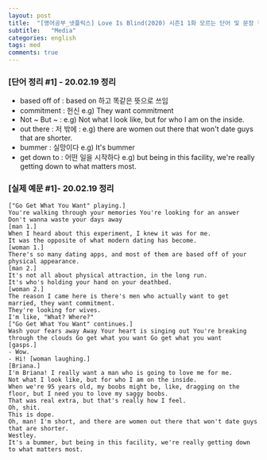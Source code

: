 ```yaml
---
layout: post
title:  "[영어공부_넷플릭스] Love Is Blind(2020) 시즌1 1화 모르는 단어 및 문장 정리"
subtitle:   "Media"
categories: english
tags: med
comments: true
---
```



### [단어 정리 #1] - 20.02.19 정리
- based off of : based on 하고 똑같은 뜻으로 쓰임
- commitment : 헌신 e.g) They want commitment
- Not ~ But ~ : e.g) Not what I look like, but for who I am on the inside.
- out there : 저 밖에 : e.g) there are women out there that won't date guys that are shorter.
- bummer : 실망이다 e.g) It's bummer
- get down to : 어떤 일을 시작하다 e.g) but being in this facility, we're really getting down to what matters most.

### [실제 예문 #1]- 20.02.19 정리
```
["Go Get What You Want" playing.]
You're walking through your memories You're looking for an answer Don't wanna waste your days away 
[man 1.]
When I heard about this experiment, I knew it was for me.
It was the opposite of what modern dating has become.
[woman 1.]
There's so many dating apps, and most of them are based off of your physical appearance.
[man 2.]
It's not all about physical attraction, in the long run.
It's who's holding your hand on your deathbed.
[woman 2.]
The reason I came here is there's men who actually want to get married, they want commitment.
They're looking for wives.
I'm like, "What? Where?" 
["Go Get What You Want" continues.]
Wash your fears away Away Your heart is singing out You're breaking through the clouds Go get what you want Go get what you want 
[gasps.]
- Wow.
- Hi! [woman laughing.]
[Briana.]
I'm Briana! I really want a man who is going to love me for me.
Not what I look like, but for who I am on the inside.
When we're 95 years old, my boobs might be, like, dragging on the floor, but I need you to love my saggy boobs.
That was real extra, but that's really how I feel.
Oh, shit.
This is dope.
Oh, man! I'm short, and there are women out there that won't date guys that are shorter.
Westley.
It's a bummer, but being in this facility, we're really getting down to what matters most.
```
